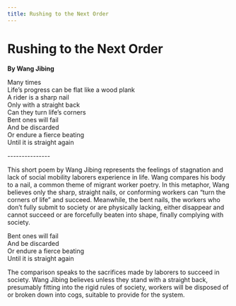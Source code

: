 ```yaml
---
title: Rushing to the Next Order
---
```


# Rushing to the Next Order
**By Wang Jibing**

Many times<br />
Life’s progress can be flat like a wood plank<br />
A rider is a sharp nail<br />
Only with a straight back<br />
Can they turn life’s corners<br />
Bent ones will fail <br />
And be discarded<br />
Or endure a fierce beating<br />
Until it is straight again<br />

---------------<br />

This short poem by Wang Jibing represents the feelings of stagnation and lack of social mobility laborers experience in life. Wang compares his body to a nail, a common theme of migrant worker poetry. In this metaphor, Wang believes only the sharp, straight nails, or conforming workers can “turn the corners of life” and succeed. Meanwhile, the bent nails, the workers who don’t fully submit to society or are physically lacking, either disappear and cannot succeed or are forcefully beaten into shape, finally complying with society. 

Bent ones will fail <br />
And be discarded<br />
Or endure a fierce beating<br />
Until it is straight again<br />

The comparison speaks to the sacrifices made by laborers to succeed in society. Wang Jibing believes unless they stand with a straight back, presumably fitting into the rigid rules of society, workers will be disposed of or broken down into cogs, suitable to provide for the system. 
